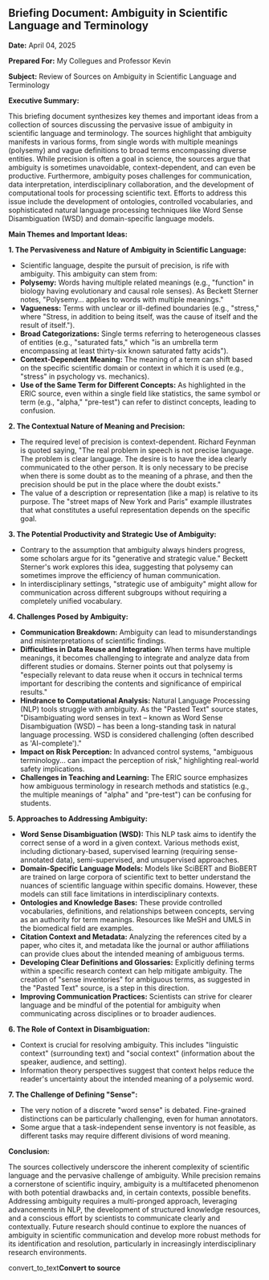## Briefing Document: Ambiguity in Scientific Language and Terminology

**Date:** April 04, 2025

**Prepared For:** My Collegues and Professor Kevin

**Subject:** Review of Sources on Ambiguity in Scientific Language and Terminology

**Executive Summary:**

This briefing document synthesizes key themes and important ideas from a collection of sources discussing the pervasive issue of ambiguity in scientific language and terminology. The sources highlight that ambiguity manifests in various forms, from single words with multiple meanings (polysemy) and vague definitions to broad terms encompassing diverse entities. While precision is often a goal in science, the sources argue that ambiguity is sometimes unavoidable, context-dependent, and can even be productive. Furthermore, ambiguity poses challenges for communication, data interpretation, interdisciplinary collaboration, and the development of computational tools for processing scientific text. Efforts to address this issue include the development of ontologies, controlled vocabularies, and sophisticated natural language processing techniques like Word Sense Disambiguation (WSD) and domain-specific language models.

**Main Themes and Important Ideas:**

**1. The Pervasiveness and Nature of Ambiguity in Scientific Language:**

* Scientific language, despite the pursuit of precision, is rife with ambiguity. This ambiguity can stem from:
* **Polysemy:** Words having multiple related meanings (e.g., "function" in biology having evolutionary and causal role senses). As Beckett Sterner notes, "Polysemy... applies to words with multiple meanings."
* **Vagueness:** Terms with unclear or ill-defined boundaries (e.g., "stress," where "Stress, in addition to being itself, was the cause of itself and the result of itself.").
* **Broad Categorizations:** Single terms referring to heterogeneous classes of entities (e.g., "saturated fats," which "is an umbrella term encompassing at least thirty-six known saturated fatty acids").
* **Context-Dependent Meaning:** The meaning of a term can shift based on the specific scientific domain or context in which it is used (e.g., "stress" in psychology vs. mechanics).
* **Use of the Same Term for Different Concepts:** As highlighted in the ERIC source, even within a single field like statistics, the same symbol or term (e.g., "alpha," "pre-test") can refer to distinct concepts, leading to confusion.

**2. The Contextual Nature of Meaning and Precision:**

* The required level of precision is context-dependent. Richard Feynman is quoted saying, "The real problem in speech is not precise language. The problem is clear language. The desire is to have the idea clearly communicated to the other person. It is only necessary to be precise when there is some doubt as to the meaning of a phrase, and then the precision should be put in the place where the doubt exists."
* The value of a description or representation (like a map) is relative to its purpose. The "street maps of New York and Paris" example illustrates that what constitutes a useful representation depends on the specific goal.

**3. The Potential Productivity and Strategic Use of Ambiguity:**

* Contrary to the assumption that ambiguity always hinders progress, some scholars argue for its "generative and strategic value." Beckett Sterner's work explores this idea, suggesting that polysemy can sometimes improve the efficiency of human communication.
* In interdisciplinary settings, "strategic use of ambiguity" might allow for communication across different subgroups without requiring a completely unified vocabulary.

**4. Challenges Posed by Ambiguity:**

* **Communication Breakdown:** Ambiguity can lead to misunderstandings and misinterpretations of scientific findings.
* **Difficulties in Data Reuse and Integration:** When terms have multiple meanings, it becomes challenging to integrate and analyze data from different studies or domains. Sterner points out that polysemy is "especially relevant to data reuse when it occurs in technical terms important for describing the contents and significance of empirical results."
* **Hindrance to Computational Analysis:** Natural Language Processing (NLP) tools struggle with ambiguity. As the "Pasted Text" source states, "Disambiguating word senses in text – known as Word Sense Disambiguation (WSD) – has been a long-standing task in natural language processing. WSD is considered challenging (often described as 'AI-complete')."
* **Impact on Risk Perception:** In advanced control systems, "ambiguous terminology... can impact the perception of risk," highlighting real-world safety implications.
* **Challenges in Teaching and Learning:** The ERIC source emphasizes how ambiguous terminology in research methods and statistics (e.g., the multiple meanings of "alpha" and "pre-test") can be confusing for students.

**5. Approaches to Addressing Ambiguity:**

* **Word Sense Disambiguation (WSD):** This NLP task aims to identify the correct sense of a word in a given context. Various methods exist, including dictionary-based, supervised learning (requiring sense-annotated data), semi-supervised, and unsupervised approaches.
* **Domain-Specific Language Models:** Models like SciBERT and BioBERT are trained on large corpora of scientific text to better understand the nuances of scientific language within specific domains. However, these models can still face limitations in interdisciplinary contexts.
* **Ontologies and Knowledge Bases:** These provide controlled vocabularies, definitions, and relationships between concepts, serving as an authority for term meanings. Resources like MeSH and UMLS in the biomedical field are examples.
* **Citation Context and Metadata:** Analyzing the references cited by a paper, who cites it, and metadata like the journal or author affiliations can provide clues about the intended meaning of ambiguous terms.
* **Developing Clear Definitions and Glossaries:** Explicitly defining terms within a specific research context can help mitigate ambiguity. The creation of "sense inventories" for ambiguous terms, as suggested in the "Pasted Text" source, is a step in this direction.
* **Improving Communication Practices:** Scientists can strive for clearer language and be mindful of the potential for ambiguity when communicating across disciplines or to broader audiences.

**6. The Role of Context in Disambiguation:**

* Context is crucial for resolving ambiguity. This includes "linguistic context" (surrounding text) and "social context" (information about the speaker, audience, and setting).
* Information theory perspectives suggest that context helps reduce the reader's uncertainty about the intended meaning of a polysemic word.

**7. The Challenge of Defining "Sense":**

* The very notion of a discrete "word sense" is debated. Fine-grained distinctions can be particularly challenging, even for human annotators.
* Some argue that a task-independent sense inventory is not feasible, as different tasks may require different divisions of word meaning.

**Conclusion:**

The sources collectively underscore the inherent complexity of scientific language and the pervasive challenge of ambiguity. While precision remains a cornerstone of scientific inquiry, ambiguity is a multifaceted phenomenon with both potential drawbacks and, in certain contexts, possible benefits. Addressing ambiguity requires a multi-pronged approach, leveraging advancements in NLP, the development of structured knowledge resources, and a conscious effort by scientists to communicate clearly and contextually. Future research should continue to explore the nuances of ambiguity in scientific communication and develop more robust methods for its identification and resolution, particularly in increasingly interdisciplinary research environments.

convert_to_text**Convert to source**
